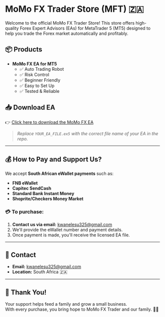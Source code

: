 # MoMo FX Trader Store (MFT) 🇿🇦

Welcome to the official MoMo FX Trader Store! This store offers high-quality Forex Expert Advisors (EAs) for MetaTrader 5 (MT5) designed to help you trade the Forex market automatically and profitably.

## 📦 Products

- **MoMo FX EA for MT5**
  - ✅ Auto Trading Robot
  - ✅ Risk Control
  - ✅ Beginner Friendly
  - ✅ Easy to Set Up
  - ✅ Tested & Reliable

## 📥 Download EA

👉 [Click here to download the MoMo FX EA](https://github.com/Momofx110/momo-fx-store/raw/main/YOUR_EA_FILE.ex5)

> *Replace `YOUR_EA_FILE.ex5` with the correct file name of your EA in the repo.*

---

## 💰 How to Pay and Support Us?

We accept **South African eWallet payments** such as:
- **FNB eWallet**
- **Capitec SendCash**
- **Standard Bank Instant Money**
- **Shoprite/Checkers Money Market**

### 💳 To purchase:
1. **Contact us via email:** [kwanelesu325@gmail.com](mailto:kwanelesu325@gmail.com)
2. We'll provide the eWallet number and payment details.
3. Once payment is made, you'll receive the licensed EA file.

---

## 📧 Contact

- **Email:** [kwanelesu325@gmail.com](mailto:kwanelesu325@gmail.com)
- **Location:** South Africa 🇿🇦

---

## 🤍 Thank You!

Your support helps feed a family and grow a small business.  
With every purchase, you bring hope to MoMo FX Trader and our family. 🤍🙏
